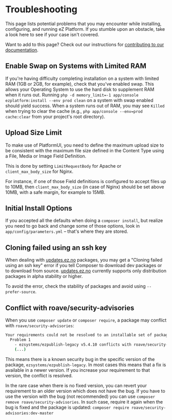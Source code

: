 # Troubleshooting

This page lists potential problems that you may encounter while installing, configuring, and running eZ Platform. If you stumble upon an obstacle, take a look here to see if your case isn't covered.

Want to add to this page? Check out our instructions for [contributing to our documentation](../community_resources/documentation.md).

## Enable Swap on Systems with Limited RAM

If you're having difficulty completing installation on a system with limited RAM (1GB or 2GB, for example), check that you've enabled swap. This allows your Operating System to use the hard disk to supplement RAM when it runs out. Running `php -d memory_limit=-1 app/console ezplatform:install --env prod clean` on a system with swap enabled should yield success. When a system runs out of RAM, you may see `Killed` when trying to clear the cache (e.g., `php app/console --env=prod cache:clear` from your project's root directory).

## Upload Size Limit

To make use of PlatformUI, you need to define the maximum upload size to be consistent with the maximum file size defined in the Content Type using a File, Media or Image Field Definition.

This is done by setting `LimitRequestBody` for Apache or `client_max_body_size` for Nginx.

For instance, if one of those Field definitions is configured to accept files up to 10MB, then `client_max_body_size` (in case of Nginx) should be set above 10MB, with a safe margin, for example to 15MB.

## Initial Install Options

If you accepted all the defaults when doing a `composer install`, but realize you need to go back and change some of those options, look in `app/config/parameters.yml` – that's where they are stored.

## Cloning failed using an ssh key

When dealing with [updates.ez.no](http://updates.ez.no) packages, you may get a "Cloning failed using an ssh key" error
if you tell Composer to download dev packages or to download from source.
[updates.ez.no](http://updates.ez.no) currently supports only distribution packages in alpha stability or higher.

To avoid the error, check the stability of packages and avoid using `--prefer-source`.

## Conflict with roave/security-advisories

When you use `composer update` or `composer require`, a package may conflict with `roave/security-advisories`:

``` bash
Your requirements could not be resolved to an installable set of packages.
  Problem 1
    - ezsystems/ezpublish-legacy v5.4.10 conflicts with roave/security-advisories[dev-master].
    (...)
```

This means there is a known security bug in the specific version of the package, `ezsystems/ezpublish-legacy`.
In most cases this means that a fix is available in a newer version.
If you increase your requirement to that version, the conflict is resolved.

In the rare case when there is no fixed version, you can revert your requirement to an older version which does not have the bug.
If you have to use the version with the bug (not recommended) you can use `composer remove roave/security-advisories`.
In such case, require it again when the bug is fixed and the package is updated: `composer require roave/security-advisories:dev-master` 
